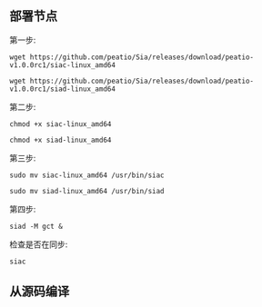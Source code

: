 
部署节点
-----------------

第一步:
```
wget https://github.com/peatio/Sia/releases/download/peatio-v1.0.0rc1/siac-linux_amd64
```

```
wget https://github.com/peatio/Sia/releases/download/peatio-v1.0.0rc1/siad-linux_amd64
```

第二步: 
```
chmod +x siac-linux_amd64
```

```
chmod +x siad-linux_amd64
```

第三步:
```
sudo mv siac-linux_amd64 /usr/bin/siac
```

```
sudo mv siad-linux_amd64 /usr/bin/siad
```

第四步:
```
siad -M gct &
```

检查是否在同步:
```
siac
```

从源码编译
--------------------
<!---
To build from source, [Go 1.10 must be installed](https://golang.org/doc/install)
on the system. Make sure your `$GOPATH` is set, and then simply use `go get`:

```
go get -u github.com/peatio/Sia/...
```

This will download the Sia repo to your `$GOPATH/src` folder and install the
`siad` and `siac` binaries in your `$GOPATH/bin` folder.

To stay up-to-date, run the previous `go get` command again. Alternatively, you
can use the Makefile provided in this repo. Run `git pull origin master` to
pull the latest changes, and `make release` to build the new binaries. You
can also run `make test` and `make test-long` to run the short and full test
suites, respectively. Finally, `make cover` will generate code coverage reports
for each package; they are stored in the `cover` folder and can be viewed in
your browser.
-->